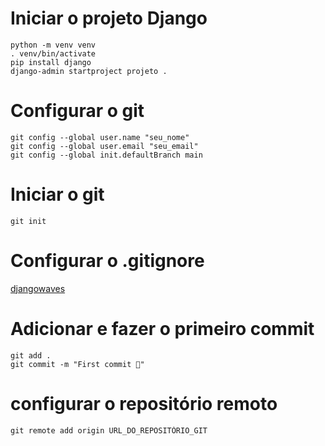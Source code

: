 # Iniciar o projeto Django

```
python -m venv venv
. venv/bin/activate
pip install django
django-admin startproject projeto .
```

# Configurar o git

```
git config --global user.name "seu_nome"
git config --global user.email "seu_email"
git config --global init.defaultBranch main
```

# Iniciar o git
```
git init
```

# Configurar o .gitignore
[djangowaves](https://djangowaves.com/tips-tricks/gitignore-for-a-django-project/)

# Adicionar e fazer o primeiro commit

```
git add .
git commit -m "First commit 🎉"
```

# configurar o repositório remoto
```
git remote add origin URL_DO_REPOSITÓRIO_GIT
```